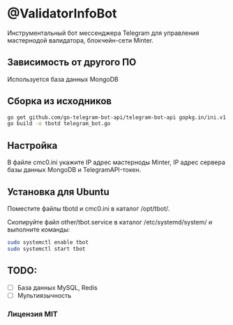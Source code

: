 # @ValidatorInfoBot
Инструментальный бот мессенджера Telegram для управления мастернодой валидатора, блокчейн-сети Minter.

## Зависимость от другого ПО
Используется база данных MongoDB

## Сборка из исходников
```bash
go get github.com/go-telegram-bot-api/telegram-bot-api gopkg.in/ini.v1 gopkg.in/mgo.v2 gopkg.in/mgo.v2/bson github.com/MinterTeam/minter-go-node/core/transaction github.com/MinterTeam/minter-go-node/core/types github.com/MinterTeam/minter-go-node/crypto github.com/MinterTeam/minter-go-node/rlp
go build -o tbotd telegram_bot.go
```

## Настройка
В файле cmc0.ini укажите IP адрес мастерноды Minter, IP адрес сервера базы данных MongoDB и TelegramAPI-токен.

## Установка для Ubuntu
Поместите файлы tbotd и cmc0.ini в каталог /opt/tbot/.

Скопируйте файл other/tbot.service в каталог /etc/systemd/system/ и выполните команды:

```bash
sudo systemctl enable tbot
sudo systemctl start tbot
```

## TODO:
- [ ] База данных MySQL, Redis
- [ ] Мультиязычность

### Лицензия MIT
